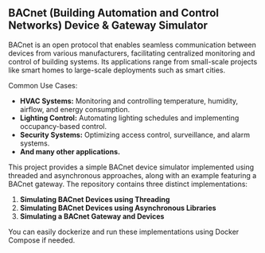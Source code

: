 ## BACnet (Building Automation and Control Networks) Device & Gateway Simulator

BACnet is an open protocol that enables seamless communication between devices from various manufacturers, facilitating centralized monitoring and control of building systems. Its applications range from small-scale projects like smart homes to large-scale deployments such as smart cities.

Common Use Cases:

*   **HVAC Systems:** Monitoring and controlling temperature, humidity, airflow, and energy consumption.
*   **Lighting Control:** Automating lighting schedules and implementing occupancy-based control.
*   **Security Systems:** Optimizing access control, surveillance, and alarm systems.
*   **And many other applications.**

This project provides a simple BACnet device simulator implemented using threaded and asynchronous approaches, along with an example featuring a BACnet gateway. The repository contains three distinct implementations:

1.  **Simulating BACnet Devices using Threading**
2.  **Simulating BACnet Devices using Asynchronous Libraries**
3.  **Simulating a BACnet Gateway and Devices**

You can easily dockerize and run these implementations using Docker Compose if needed.
